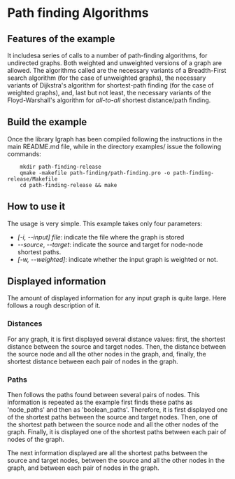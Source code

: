 # Path finding Algorithms

## Features of the example

It includesa series of calls to a number of path-finding algorithms, for undirected
graphs. Both weighted and unweighted versions of a graph are allowed. The algorithms
called are the necessary variants of a Breadth-First search algorithm (for the
case of unweighted graphs), the necessary variants of Dijkstra's algorithm
for shortest-path finding (for the case of weighted graphs), and, last but not
least, the necessary variants of the Floyd-Warshall's algorithm for _all-to-all_
shortest distance/path finding.

## Build the example

Once the library lgraph has been compiled following the instructions in the
main README.md file, while in the directory examples/ issue the following commands:

		mkdir path-finding-release
		qmake -makefile path-finding/path-finding.pro -o path-finding-release/Makefile
		cd path-finding-release && make

## How to use it

The usage is very simple. This example takes only four parameters:

- _[-i, --input] file_: indicate the file where the graph is stored
- _--source_, _--target_: indicate the source and target for node-node shortest
paths.
- _[-w, --weighted]_: indicate whether the input graph is weighted or not.

## Displayed information

The amount of displayed information for any input graph is quite large. Here follows
a rough description of it.

### Distances

For any graph, it is first displayed several distance values: first, the shortest
distance between the source and target nodes. Then, the distance between the source
node and all the other nodes in the graph, and, finally, the shortest distance
between each pair of nodes in the graph.

### Paths

Then follows the paths found between several pairs of nodes. This information is
repeated as the example first finds these paths as 'node_paths' and then as
'boolean_paths'. Therefore, it is first displayed one of the shortest paths between
the source and target nodes. Then, one of the shortest path between the source node
and all the other nodes of the graph. Finally, it is displayed one of the shortest
paths between each pair of nodes of the graph.

The next information displayed are all the shortest paths between the source and
target nodes, between the source and all the other nodes in the graph, and between
each pair of nodes in the graph.
	
